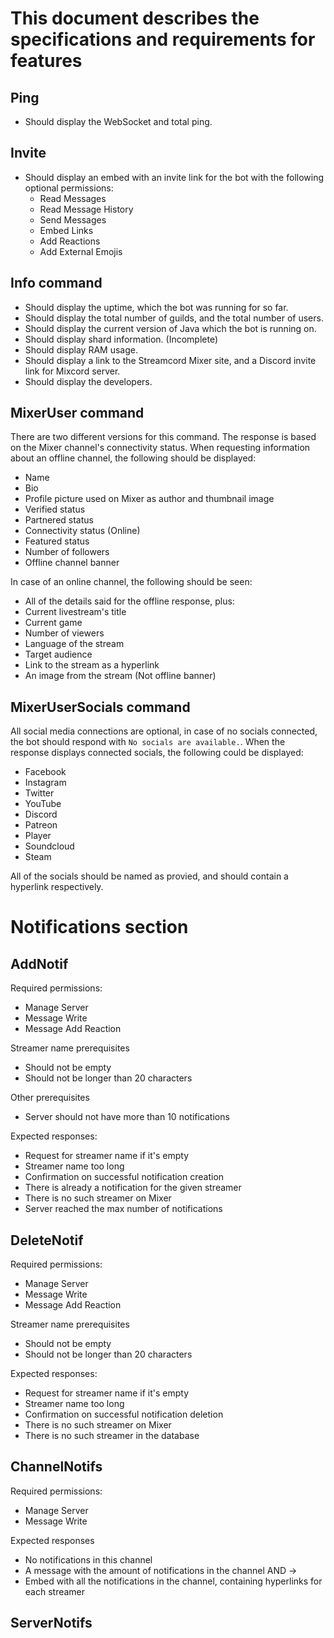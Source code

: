 # This document describes the specifications and requirements for features

## Ping
* Should display the WebSocket and total ping.

## Invite
* Should display an embed with an invite link for the bot with the following optional permissions:
    * Read Messages
    * Read Message History
    * Send Messages
    * Embed Links
    * Add Reactions
    * Add External Emojis

## Info command
* Should display the uptime, which the bot was running for so far.
* Should display the total number of guilds, and the total number of users.
* Should display the current version of Java which the bot is running on.
* Should display shard information. (Incomplete)
* Should display RAM usage.
* Should display a link to the Streamcord Mixer site, and a Discord invite link for Mixcord server.
* Should display the developers.

## MixerUser command
There are two different versions for this command. The response is based on the Mixer channel's connectivity status.
When requesting information about an offline channel, the following should be displayed:
* Name
* Bio
* Profile picture used on Mixer as author and thumbnail image
* Verified status
* Partnered status
* Connectivity status (Online)
* Featured status
* Number of followers
* Offline channel banner
 
In case of an online channel, the following should be seen:
* All of the details said for the offline response, plus:
* Current livestream's title
* Current game
* Number of viewers
* Language of the stream
* Target audience
* Link to the stream as a hyperlink
* An image from the stream (Not offline banner)

## MixerUserSocials command
All social media connections are optional, in case of no socials connected, the bot should respond with
`No socials are available.`.
When the response displays connected socials, the following could be displayed:
* Facebook
* Instagram
* Twitter
* YouTube
* Discord
* Patreon
* Player
* Soundcloud
* Steam

All of the socials should be named as provied, and should contain a hyperlink respectively.

# Notifications section

## AddNotif
Required permissions:
* Manage Server
* Message Write
* Message Add Reaction

Streamer name prerequisites
* Should not be empty
* Should not be longer than 20 characters

Other prerequisites
* Server should not have more than 10 notifications

Expected responses:
* Request for streamer name if it's empty
* Streamer name too long
* Confirmation on successful notification creation
* There is already a notification for the given streamer
* There is no such streamer on Mixer
* Server reached the max number of notifications

## DeleteNotif
Required permissions:
* Manage Server
* Message Write
* Message Add Reaction

Streamer name prerequisites
* Should not be empty
* Should not be longer than 20 characters

Expected responses:
* Request for streamer name if it's empty
* Streamer name too long
* Confirmation on successful notification deletion
* There is no such streamer on Mixer
* There is no such streamer in the database

## ChannelNotifs
Required permissions:
* Manage Server
* Message Write

Expected responses
* No notifications in this channel
* A message with the amount of notifications in the channel AND ->
* Embed with all the notifications in the channel, containing hyperlinks for each streamer


## ServerNotifs